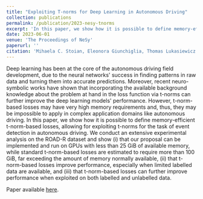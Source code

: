 ```yaml
---
title: "Exploiting T-norms for Deep Learning in Autonomous Driving"
collection: publications
permalink: /publication/2023-nesy-tnorms
excerpt: 'In this paper, we show how it is possible to define memory-efficient t-norm-based losses, allowing for exploiting t-norms for the task of event detection in autonomous driving.'
date: 2023-06-01
venue: 'The Proceedings of NeSy'
paperurl: ''
citation: 'Mihaela C. Stoian, Eleonora Giunchiglia, Thomas Lukasiewicz. Exploiting T-norms for Deep Learning in Autonomous Driving. In Proceedings of the 17th International Workshop on Neural-Symbolic Learning and Reasoning (NeSy), 2023.'
---
```


Deep learning has been at the core of the autonomous driving field development, due to the neural networks' success in finding patterns in raw data and turning them into accurate predictions. Moreover, recent neuro-symbolic works have shown that incorporating the available background knowledge about the problem at hand in the loss function via t-norms can further improve the deep learning models' performance. However, t-norm-based losses may have very high memory requirements and, thus, they may be impossible to apply in complex application domains like autonomous driving. In this paper, we show how it is possible to define memory-efficient t-norm-based losses, allowing for exploiting t-norms for the task of event detection in autonomous driving. We conduct an extensive experimental analysis on the ROAD-R dataset and show (i) that our proposal can be implemented and run on GPUs with less than 25 GiB of available memory, while standard t-norm-based losses are estimated to require more than 100 GiB, far exceeding the amount of memory normally available, (ii) that t-norm-based losses improve performance, especially when limited labelled data are available, and (iii) that t-norm-based losses can further improve performance when exploited on both labelled and unlabelled data. 

Paper available [here](https://arxiv.org/abs/2402.11362).
